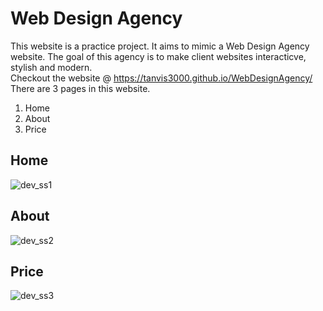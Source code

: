# Web Design Agency
This website is a practice project. It aims to mimic a Web Design Agency website. The goal of this agency is to make client websites interacticve, stylish and modern. 
<br>Checkout the website @ https://tanvis3000.github.io/WebDesignAgency/
<br>There are 3 pages in this website.
1. Home
2. About
3. Price
## Home 
![dev_ss1](https://github.com/user-attachments/assets/d28b22d9-dc09-4a0a-a317-4b8deb11634e)
## About
![dev_ss2](https://github.com/user-attachments/assets/149c07b5-0c44-48f4-afb2-64be4ecba7c5)
## Price
![dev_ss3](https://github.com/user-attachments/assets/aec6bb6c-351f-4ea6-8cc7-4bbefbff6dc8)
